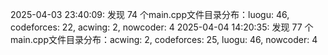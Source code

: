 2025-04-03 23:40:09: 发现 74 个main.cpp文件目录分布：luogu: 46, codeforces: 22, acwing: 2, nowcoder: 4
2025-04-04 14:20:35: 发现 77 个main.cpp文件目录分布：acwing: 2, codeforces: 25, luogu: 46, nowcoder: 4
